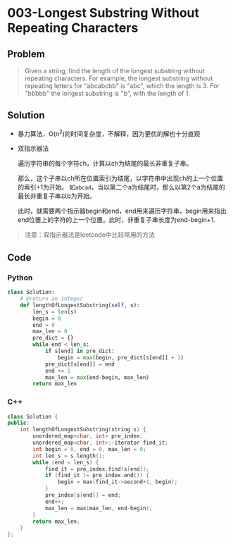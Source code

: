# 003-Longest Substring Without Repeating Characters

## Problem

> Given a string, find the length of the longest substring without repeating characters. For example, the longest substring without repeating letters for "abcabcbb" is "abc", which the length is 3. For "bbbbb" the longest substring is "b", with the length of 1.

## Solution

- 暴力算法，O(n<sup>2</sup>)的时间复杂度，不解释，因为更优的解也十分直观

- 双指示器法
	
	遍历字符串的每个字符ch，计算以ch为结尾的最长非重复子串。
	
	那么，这个子串以ch所在位置索引为结尾，以字符串中出现ch的上一个位置的索引+1为开始。
	如`abcad`，当以第二个a为结尾时，那么以第2个a为结尾的最长非重复子串以b为开始。
	
	此时，就需要两个指示器begin和end，end用来遍历字符串，begin用来指出end位置上的字符的上一个位置。此时，非重复子串长度为end-begin+1.
	

> 注意：双指示器法是leetcode中比较常用的方法
	

## Code

### Python

```python
class Solution:
    # @return an integer
    def lengthOfLongestSubstring(self, s):
        len_s = len(s)
        begin = 0
        end = 0
        max_len = 0
        pre_dict = {}
        while end < len_s:
            if s[end] in pre_dict:
                begin = max(begin, pre_dict[s[end]] + 1)
            pre_dict[s[end]] = end
            end += 1
            max_len = max(end-begin, max_len)
        return max_len
```

### C++

```cpp
class Solution {
public:
    int lengthOfLongestSubstring(string s) {
        unordered_map<char, int> pre_index;
        unordered_map<char, int>::iterator find_it;
        int begin = 0, end = 0, max_len = 0;
        int len_s = s.length();
        while (end < len_s) {
            find_it = pre_index.find(s[end]);
            if (find_it != pre_index.end()) {
                begin = max(find_it->second+1, begin);
            }
            pre_index[s[end]] = end;
            end++;
            max_len = max(max_len, end-begin);
        }
        return max_len;
    }
};
```